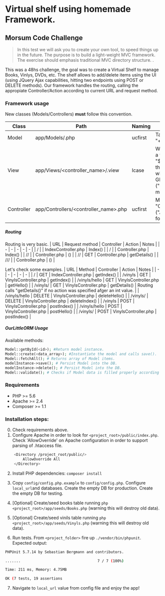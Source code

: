 # Virtual shelf using homemade Framework.
## Morsum Code Challenge
> In this test we will ask you to create your own tool, to speed things up in the future. The purpose is to build a  light-weight MVC framework. The exercise should emphasis traditional MVC directory structure. .

This was a 48hs challenge, the goal was to create a Virtual Shelf to manage Books, Vinlys, DVDs, etc. The shelf allows to add/delete items using the UI (using JQuery Ajax capabilities, hitting two endpoints using POST or DELETE methods).
Our framework handles the routing, calling the appropiate Controller/Action according to current URL and request method.

### Framework usage
New classes (Models/Controllers) **must** follow this convention.

| Class | Path | Naming | Notes |
| - | - | - | - |
| Model | app/Models/<model>.php | ucfirst | Table name must be "<model>+s". |
| View | app/Views/<controller_name>/<action>.view | lcase | We can respond with a view file (using "$this->render()" in the Controller) only when responding to GET method ("getAction" action method as example) |
| Controller | app/Controllers/<controller_name>.php | ucfirst  | Must end with "Controller.php" ("AcmeController.php" for instance) |
##### Routing
Routing is very basic.
| URL | Request method | Controller | Action | Notes |
| - | - | - | - | - |
| / | <method> | IndexController.php | <method>Index() |
| /<controller> | <method> | <controller>Controller.php | <method>Index() |
| /<controller>/<action> | <method> | <controller>Controller.php | <method><action>() |
| /<controller>/<int> | GET | <controller>Controller.php | getDetails(<int>) |
| /<controller>/<int>/<action> | <method> | <controller>Controller.php | <method><action>(<int>) |

Let's check some examples.
| URL | Method | Controller | Action | Notes |
| - | - | - | - | - |
| / | GET | IndexController.php | getIndex() |
| /vinyls | GET | VinylsController.php | getIndex() |
| /vinyls/hello | GET | VinylsController.php | getHello() |
| /vinyls/<int> | GET | VinylsController.php | getDetails(<int>) | Routing calls "getDetails(<int>)" if no action was specified afger an int value. |
| /vinyls/hello | DELETE | VinylsController.php | deleteHello() |
| /vinyls/<int> | DELETE | VinylsController.php | deleteIndex(<int>) |
| /vinyls | POST | VinylsController.php | postIndex() |
| /vinyls/hello | POST | VinylsController.php | postHello() |
| /vinyls/<int> | POST | VinylsController.php | postIndex(<int>) |

##### OurLittleORM Usage
Available methods:
```php
Model::getById(<id>); #Return model instance.
Model::create(<data_array>); #Instantiate the model and calls save().
Model::fetchAll(); # Returns array of Model items.
modelInstance->save(); # Persist Model into the DB.
modelInstance->delete(); # Persist Model into the DB.
Model::validate(); # Checks if Model data is filled properly according to $fillable property of the model.
```
### Requirements
- PHP >= 5.6
- Apache >= 2.4
- Composer >= 1.1

### Installation steps:
0. Check requirements above.
1. Configure Apache in order to look for `<project_root>/public/index.php`. Check 'AllowOverride' on Apache configuration in order to support parsing of .htaccess file.
```sh
    <Directory /project_root/public/>
        AllowOverride All
    </Directory>
```
2. Install PHP dependencies: `composer install`

3. Copy `config/config.php.example` to `config/config.php`. Configure `local_url`and databases. Create the empty DB for production. Create the empty DB for testing.

4. [Optional] Create/seed books table running `php <project_root>/app/seeds/Books.php` (warning this will destroy old data).

5. [Optional] Create/seed vinils table running `php <project_root>/app/seeds/Vinyls.php` (warning this will destroy old data).

6. Run tests. From `<project_folder>` fire up `./vendor/bin/phpunit`.
Expected output:
```sh
PHPUnit 5.7.14 by Sebastian Bergmann and contributors.

.......                                   7 / 7 (100%)

Time: 211 ms, Memory: 4.75MB

OK (7 tests, 19 assertions
```
7. Navigate to `local_url` value from config file and enjoy the app!

